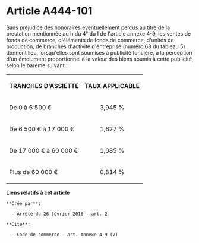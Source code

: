 # Article A444-101

Sans préjudice des honoraires éventuellement perçus au titre de la prestation mentionnée au h du 4° du I de l'article annexe
4-9, les ventes de fonds de commerce, d'éléments de fonds de commerce, d'unités de production, de branches d'activité
d'entreprise (numéro 68 du tableau 5) donnent lieu, lorsqu'elles sont soumises à publicité foncière, à la perception d'un
émolument proportionnel à la valeur des biens soumis à cette publicité, selon le barème suivant : 

<table>
    <tbody>
      <tr>
        <th>

TRANCHES D'ASSIETTE 

</th>
        <th>

TAUX APPLICABLE 

</th>
      </tr>
      <tr>
        <td align="left" valign="middle">

De 0 à 6 500 € 

</td>
        <td align="center" valign="middle">

3,945 % 

</td>
      </tr>
      <tr>
        <td align="left" valign="middle">

De 6 500 € à 17 000 € 

</td>
        <td align="center" valign="middle">

1,627 % 

</td>
      </tr>
      <tr>
        <td valign="middle" align="left">

De 17 000 € à 60 000 € 

</td>
        <td align="center" valign="middle">

1,085 % 

</td>
      </tr>
      <tr>
        <td valign="middle" align="left">

Plus de 60 000 € 

</td>
        <td align="center" valign="middle">

0,814 %

</td>
      </tr>
    </tbody>
  </table>

**Liens relatifs à cet article**

	**Créé par**:

	  - Arrêté du 26 février 2016 - art. 2

	**Cite**:

	  - Code de commerce - art. Annexe 4-9 (V)
